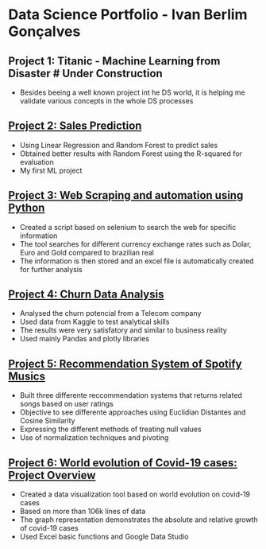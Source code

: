 # Data Science Portfolio - Ivan Berlim Gonçalves

## Project 1: Titanic - Machine Learning from Disaster # Under Construction
* Besides beeing a well known project int he DS world, it is helping me validate various concepts in the whole DS processes

## [Project 2: Sales Prediction](https://github.com/ivanbergon/ivanbergon/blob/main/DS%20project%20-%20Sales%20Prediction.ipynb)
* Using Linear Regression and Random Forest to predict sales
* Obtained better results with Random Forest using the R-squared for evaluation
* My first ML project

## [Project 3: Web Scraping and automation using Python](https://github.com/ivanbergon/ivanbergon/blob/main/Python%20automation%20task.ipynb)
* Created a script based on selenium to search the web for specific information
* The tool searches for different currency exchange rates such as Dolar, Euro and Gold compared to brazilian real
* The information is then stored and an excel file is automatically created for further analysis

## [Project 4: Churn Data Analysis](https://github.com/ivanbergon/ivanbergon/blob/main/Data_analysis%20-%20churn.ipynb)
* Analysed the churn potencial from a Telecom company
* Used data from Kaggle to test analytical skills
* The results were very satisfatory and similar to business reality
* Used mainly Pandas and plotly libraries

## [Project 5: Recommendation System of Spotify Musics](https://github.com/ivanbergon/ivanbergon/blob/main/Recomendation%20System.ipynb)
* Built three differente reccommendation systems that returns related songs based on user ratings
* Objective to see differente approaches using Euclidian Distantes and Cosine Similarity
* Expressing the different methods of treating null values
* Use of normalization techniques and pivoting

## [Project 6: World evolution of Covid-19 cases: Project Overview](https://datastudio.google.com/s/ouiVw0gYe_o)
* Created a data visualization tool based on world evolution on covid-19 cases
* Based on more than 106k lines of data
* The graph representation demonstrates the absolute and relative growth of covid-19 cases
* Used Excel basic functions and Google Data Studio


